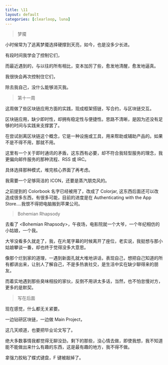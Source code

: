 ```yaml
---
title: \11
layout: default
categories: [clearloop, luna]
---
```


> 梦魇

小时候常为了逃离梦魇选择硬撑到天亮，如今，也是没多少长进。

有段时间我学会了控制它们，

而最近遇到的，与以往的所有相比，变本加厉了些，愈发地清醒，愈发地逼真。

我很快会再次控制住它们，

除去我自己，没什么能够消灭我。


> 第十一周

这周做了些区块链应用方面的实践，现成框架搭链，写合约，与区块链交互。

区块链应用，缺少即时性，却拥有稳定性与便捷性。思路不清晰，是因为还没有足够的时间与实践来支撑罢了。

在尝试剖离区块链这个概念，它是一种设施或工具，用来帮助或辅助产品的。如果不是不得不用，那就不用。

这里有一个关于即时通讯的矛盾，这东西有必要，却不符合我轻型服务的理念，我更偏向邮件服务的那种流程、RSS 或 IRC。

具体选择那种模式，堆完核心界面了再考虑。

我需要一个足够简洁的 ICON，还要是蒸汽朋克风的。

之前提到的 Colorbook 名字已经被用了，改成了 Colorjar, 这东西后面还可以改造成很多东西，有很多可能，目前的进度是在 Authenticating with the App Store….我恨不得把电脑搬到苹果公司。


> Bohemian Rhapsody


去看了 \<Bohemian Rhapsody\>，午夜场，电影院就一个大爷，一个年纪相仿的小姑娘，一个我。

大爷没看多久就走了，我，在片尾字幕的时候离开了座位，老实说，我挺想与那小姑娘攀谈一番，却也终于觉得没多大意思。

像那个烂到家的道理，一遇到新面孔就大堆地讲话，表现自己，想把自己知道的所有都讲出来，让别人了解自己，不是多热衷社交，是生活中实在缺少聊得来的朋友。

而着实地遇到那些臭味相投的家伙，反倒不用讲太多话，当然，也不怕怠慢对方，更多的是默契。


> 写在后面

现在感觉，什么都无关紧要。

一边钻研区块链，一边做 Main Project，

这几天顺道，也要把毕业论文写了。

绝大多数事情我都觉得无聊没劲，剩下的那些，没心情去做，即使我想，我不知道能不能做出来什么有趣的东西，这是最有趣的地方，我不得不做。

拿强力胶粘了蝶式键盘，F 键被敲掉了。
